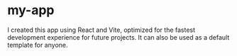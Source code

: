 # my-app
I created this app using React and Vite, optimized for the fastest development experience for future projects. It can also be used as a default template for anyone.
